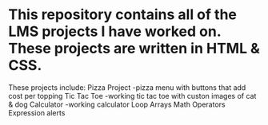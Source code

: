 # This repository contains all of the LMS projects I have worked on. These projects are written in HTML & CSS.

These projects include:
Pizza Project
    -pizza menu with buttons that add cost per topping
Tic Tac Toe
    -working tic tac toe with custon images of cat & dog
Calculator
    -working calculator
Loop Arrays
Math Operators
Expression alerts



